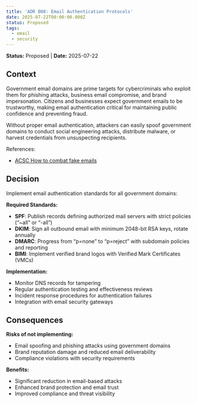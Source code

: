 ```yaml
---
title: 'ADR 008: Email Authentication Protocols'
date: 2025-07-22T00:00:00.000Z
status: Proposed
tags:
  - email
  - security
---
```



**Status:** Proposed \| **Date:** 2025-07-22

## Context

Government email domains are prime targets for cybercriminals who
exploit them for phishing attacks, business email compromise, and brand
impersonation. Citizens and businesses expect government emails to be
trustworthy, making email authentication critical for maintaining public
confidence and preventing fraud.

Without proper email authentication, attackers can easily spoof
government domains to conduct social engineering attacks, distribute
malware, or harvest credentials from unsuspecting recipients.

References:

- [ACSC How to combat fake
  emails](https://www.cyber.gov.au/resources-business-and-government/maintaining-devices-and-systems/system-hardening-and-administration/email-hardening/how-combat-fake-emails)

## Decision

Implement email authentication standards for all government domains:

**Required Standards:**

- **SPF**: Publish records defining authorized mail servers with strict
  policies (“~all” or “-all”)
- **DKIM**: Sign all outbound email with minimum 2048-bit RSA keys,
  rotate annually
- **DMARC**: Progress from “p=none” to “p=reject” with subdomain
  policies and reporting
- **BIMI**: Implement verified brand logos with Verified Mark
  Certificates (VMCs)

**Implementation:**

- Monitor DNS records for tampering
- Regular authentication testing and effectiveness reviews
- Incident response procedures for authentication failures
- Integration with email security gateways

## Consequences

**Risks of not implementing:**

- Email spoofing and phishing attacks using government domains
- Brand reputation damage and reduced email deliverability
- Compliance violations with security requirements

**Benefits:**

- Significant reduction in email-based attacks
- Enhanced brand protection and email trust
- Improved compliance and threat visibility
